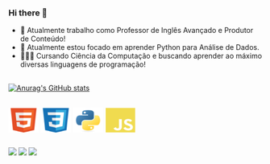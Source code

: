 ### Hi there 👋


- 🔭 Atualmente trabalho como Professor de Inglês Avançado e Produtor de Conteúdo!
- 🌱 Atualmente estou focado em aprender Python para Análise de Dados.
- 👨🏻‍💻 Cursando Ciência da Computação e buscando aprender ao máximo diversas linguagens de programação!





##


[![Anurag's GitHub stats](https://github-readme-stats.vercel.app/api?username=JhenersonRosario&show_icons=true&theme=radical)](https://github.com/anuraghazra/github-readme-stats)


<div style="display: inline_block"><br>
  <img align="center" alt="Jhener-HTML" height="50" width="60" src="https://raw.githubusercontent.com/devicons/devicon/master/icons/html5/html5-original.svg">
  <img align="center" alt="Jhener-CSS" height="50" width="60" src="https://raw.githubusercontent.com/devicons/devicon/master/icons/css3/css3-original.svg">
 <img align="center" alt="Jhener-Python" height="50" width="60" src="https://raw.githubusercontent.com/devicons/devicon/master/icons/python/python-original.svg">
  <img align="center" alt="Jhener-JS" height="50" width="60" src="https://raw.githubusercontent.com/devicons/devicon/master/icons/javascript/javascript-plain.svg">

</div>
  
  ##
 
<div> 
  <a href="https://www.tiktok.com/@ocarinhadainformatica" target="_blank"><img src="https://img.shields.io/badge/TikTok-000000?style=for-the-badge&logo=tiktok&logoColor=white" target="_blank"></a>
  <a href = "mailto:jhenersonrosarioprofissional@gmail.com"><img src="https://img.shields.io/badge/Gmail-D14836?style=for-the-badge&logo=gmail&logoColor=white" target="_blank"></a>
  <a href="www.linkedin.com/in/jhenerson-rosario" target="_blank"><img src="https://img.shields.io/badge/-LinkedIn-%230077B5?style=for-the-badge&logo=linkedin&logoColor=white" target="_blank"></a> 
  
</div>


